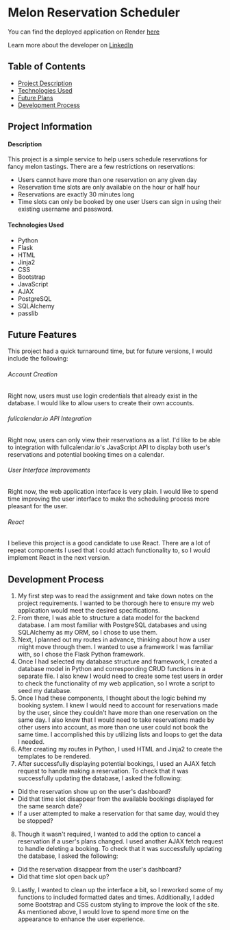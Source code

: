 # Melon Reservation Scheduler

You can find the deployed application on Render [here](https://melon-reservation-app-vchk.onrender.com)

Learn more about the developer on [LinkedIn](https://www.linkedin.com/in/desiree-morimoto-9470481b0/)

## Table of Contents
- [Project Description](#overview)
- [Technologies Used](#technologiesused)
- [Future Plans](#future)
- [Development Process](#process)

## Project Information

#### <a name="overview"></a>Description
This project is a simple service to help users schedule reservations for fancy melon tastings. There are a few restrictions on reservations:
- Users cannot have more than one reservation on any given day
- Reservation time slots are only available on the hour or half hour
- Reservations are exactly 30 minutes long
- Time slots can only be booked by one user
Users can sign in using their existing username and password.

#### <a name="technologiesused"></a>Technologies Used
- Python
- Flask
- HTML
- Jinja2
- CSS
- Bootstrap
- JavaScript
- AJAX
- PostgreSQL
- SQLAlchemy
- passlib

## <a name="future"></a>Future Features
This project had a quick turnaround time, but for future versions, I would include the following:

###### Account Creation
Right now, users must use login credentials that already exist in the database. I would like to allow users to create their own accounts.

###### fullcalendar.io API Integration
Right now, users can only view their reservations as a list. I'd like to be able to integration with fullcalendar.io's JavaScript API to display both user's reservations and potential booking times on a calendar.

###### User Interface Improvements
Right now, the web application interface is very plain. I would like to spend time improving the user interface to make the scheduling process more pleasant for the user.

###### React
I believe this project is a good candidate to use React. There are a lot of repeat components I used that I could attach functionality to, so I would implement React in the next version.

## <a name="process"></a>Development Process
1. My first step was to read the assignment and take down notes on the project requirements. I wanted to be thorough here to ensure my web application would meet the desired specifications.
2. From there, I was able to structure a data model for the backend database. I am most familiar with PostgreSQL databases and using SQLAlchemy as my ORM, so I chose to use them.
3. Next, I planned out my routes in advance, thinking about how a user might move through them. I wanted to use a framework I was familiar with, so I chose the Flask Python framework.
4. Once I had selected my database structure and framework, I created a database model in Python and corresponding CRUD functions in a separate file. I also knew I would need to create some test users in order to check the functionality of my web application, so I wrote a script to seed my database.
5. Once I had these components, I thought about the logic behind my booking system. I knew I would need to account for reservations made by the user, since they couldn't have more than one reservation on the same day. I also knew that I would need to take reservations made by other users into account, as more than one user could not book the same time. I accomplished this by utilizing lists and loops to get the data I needed.
6. After creating my routes in Python, I used HTML and Jinja2 to create the templates to be rendered.
7. After successfully displaying potential bookings, I used an AJAX fetch request to handle making a reservation. To check that it was successfully updating the database, I asked the following:
- Did the reservation show up on the user's dashboard?
- Did that time slot disappear from the available bookings displayed for the same search date?
- If a user attempted to make a reservation for that same day, would they be stopped?
8. Though it wasn't required, I wanted to add the option to cancel a reservation if a user's plans changed. I used another AJAX fetch request to handle deleting a booking. To check that it was successfully updating the database, I asked the following:
- Did the reservation disappear from the user's dashboard?
- Did that time slot open back up?
9. Lastly, I wanted to clean up the interface a bit, so I reworked some of my functions to included formatted dates and times. Additionally, I added some Bootstrap and CSS custom styling to improve the look of the site. As mentioned above, I would love to spend more time on the appearance to enhance the user experience.